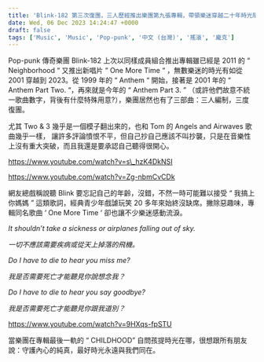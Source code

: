 ```yaml
---
title: 'Blink-182 第三次復團，三人歷經推出樂團第九張專輯，帶領樂迷穿越二十年時光隧道'
date: Wed, 06 Dec 2023 14:24:47 +0000
draft: false
tags: ['Music', 'Music', 'Pop-punk', '中文 (台灣)', '搖滾', '龐克']
---
```


Pop-punk 傳奇樂團 Blink-182 上次以同樣成員組合推出專輯雖已經是 2011 的 “ Neighborhood “ 又推出新唱片 “ One More Time “ ，無數樂迷的時光有如從 2001 穿越到 2023。從 1999 年的 “ Anthem “ 開始，接著是 2001 年的 “ Anthem Part Two. “，再來就是今年的 “ Anthem Part 3. ” （或許他們故意不統一歌曲數字，背後有什麼特殊用意?），樂團居然也有了三部曲：三人編制，三度復團。

尤其 Two & 3 幾乎是一個模子翻出來的，也和 Tom 的 Angels and Airwaves 歌曲幾乎一樣， 讓許多評論憤恨不平，但自己抄自己應該不叫抄襲，只是在音樂性上沒有重大突破，而且我還是要承認自己聽得很開心。

https://www.youtube.com/watch?v=s\_hzK4DkNSI

https://www.youtube.com/watch?v=Zg-nbmCvCDk

網友總戲稱說聽 Blink 要忘記自己的年齡，沒錯，不然一時可能難以接受 “ 我搞上你媽媽 ” 這類歌詞，經典青少年戲謔玩笑 20 多年來始終沒缺席。撇除惡趣味，專輯同名歌曲 ‘ One More Time ‘ 卻也讓不少樂迷感動流淚。

_It shouldn’t take a sickness or airplanes falling out of sky._

_一切不應該需要疾病或從天上掉落的飛機。_

_Do I have to die to hear you miss me?_

_我是否需要死亡才能聽見你說想念我？_

_Do I have to die to hear you say goodbye?_

_我是否需要死亡才能聽見你跟我道別？_

https://www.youtube.com/watch?v=9HXqs-fpSTU

當樂團在專輯最後一軌的 “ CHILDHOOD” 自問孩提時光在哪，很想跟所有朋友說：守護內心的純真，最好時光永遠與我們同在。